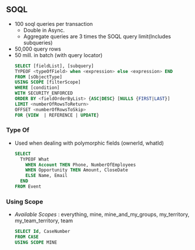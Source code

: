 ## SOQL

* 100 soql queries per transaction
    * Double in Async.
    * Aggregate queries are 3 times the SOQL query limit(Includes subqueries)
* 50,000 query rows
* 50 mill. in batch (with query locator)
    ```sql
    SELECT [fieldList], [subquery] 
    TYPEOF <typeOfField> when <expression> else <expression> END
    FROM [sObjectType]
    USING SCOPE [filterScope]
    WHERE [condition]
    WITH SECURITY_ENFORCED
    ORDER BY <fieldOrderByList> {ASC|DESC} [NULLS {FIRST|LAST}]
    LIMIT <numberOfRowsToReturn>
    OFFSET <numberOfRowsToSkip>
    FOR {VIEW  | REFERENCE | UPDATE}
    ```

### Type Of 
* Used when dealing with polymorphic fields (ownerId, whatId)
    ```sql
    SELECT 
      TYPEOF What
        WHEN Account THEN Phone, NumberOfEmployees
        WHEN Opportunity THEN Amount, CloseDate
        ELSE Name, Email
      END
    FROM Event
    ```

### Using Scope    
* *Available Scopes* : everything, mine, mine_and_my_groups, my_territory, my_team_territory, team
    ```sql
    SELECT Id, CaseNumber
    FROM CASE
    USING SCOPE MINE
    ```